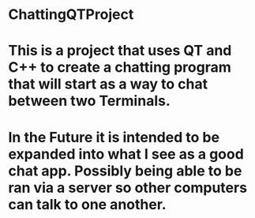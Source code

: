 # ChattingQTProject
# This is a project that uses QT and C++ to create a chatting program that will start as a way to chat between two Terminals.
# In the Future it is intended to be expanded into what I see as a good chat app.  Possibly being able to be ran via a server so other computers can talk to one another.
